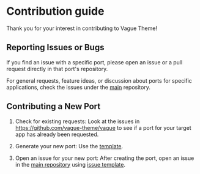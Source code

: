 # Contribution guide

Thank you for your interest in contributing to Vague Theme!

## Reporting Issues or Bugs

If you find an issue with a specific port, please open an issue or
a pull request directly in that port's repository.

For general requests, feature ideas, or discussion about ports for specific applications,
check the issues under the [main](https://github.com/vague-theme/vague) repository.

## Contributing a New Port

1. Check for existing requests: Look at the issues in https://github.com/vague-theme/vague
to see if a port for your target app has already been requested.

2. Generate your new port: Use the [template](https://github.com/vague-theme/template).

3. Open an issue for your new port: After creating the port, open an issue in the [main repository](https://github.com/vague-theme/vague)
using [issue template](https://github.com/vague-theme/vague/issues/new?template=add-theme.yml).
